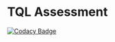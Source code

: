 # TQL Assessment
[![Codacy Badge](https://api.codacy.com/project/badge/Grade/c03037456a314885b48609ebae1f6819)](https://app.codacy.com/gh/adedayomoshood/tql-assessment?utm_source=github.com&utm_medium=referral&utm_content=adedayomoshood/tql-assessment&utm_campaign=Badge_Grade_Settings)
